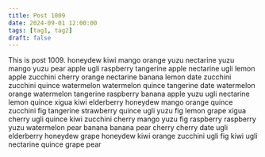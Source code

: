 ```yaml
---
title: Post 1009
date: 2024-09-01 12:00:00
tags: [tag1, tag2]
draft: false
---
```

This is post 1009.
honeydew
kiwi
mango
orange
yuzu
nectarine
yuzu
mango
yuzu
pear
apple
ugli
raspberry
tangerine
apple
nectarine
ugli
lemon
apple
zucchini
cherry
orange
nectarine
banana
lemon
date
zucchini
zucchini
quince
watermelon
watermelon
quince
tangerine
date
watermelon
orange
watermelon
tangerine
raspberry
banana
apple
yuzu
ugli
nectarine
lemon
quince
xigua
kiwi
elderberry
honeydew
mango
orange
quince
zucchini
fig
tangerine
strawberry
quince
ugli
yuzu
fig
lemon
grape
xigua
cherry
ugli
quince
kiwi
zucchini
cherry
mango
yuzu
fig
raspberry
raspberry
yuzu
watermelon
pear
banana
banana
pear
cherry
cherry
date
ugli
elderberry
honeydew
grape
honeydew
kiwi
orange
zucchini
ugli
fig
kiwi
ugli
nectarine
quince
grape
pear
